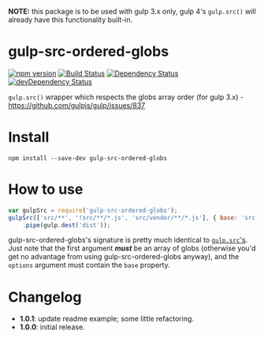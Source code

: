 **NOTE:** this package is to be used with gulp 3.x only, gulp 4's `gulp.src()` will already have this functionality built-in.

# gulp-src-ordered-globs
[![npm version](http://img.shields.io/npm/v/gulp-src-ordered-globs.svg)](https://npmjs.org/package/gulp-src-ordered-globs)
[![Build Status](http://img.shields.io/travis/UltCombo/gulp-src-ordered-globs.svg)](https://travis-ci.org/UltCombo/gulp-src-ordered-globs)
[![Dependency Status](http://img.shields.io/david/UltCombo/gulp-src-ordered-globs.svg)](https://david-dm.org/UltCombo/gulp-src-ordered-globs)
[![devDependency Status](http://img.shields.io/david/dev/UltCombo/gulp-src-ordered-globs.svg)](https://david-dm.org/UltCombo/gulp-src-ordered-globs#info=devDependencies)

`gulp.src()` wrapper which respects the globs array order (for gulp 3.x) - https://github.com/gulpjs/gulp/issues/837

# Install

```
npm install --save-dev gulp-src-ordered-globs
```

# How to use

```js
var gulpSrc = require('gulp-src-ordered-globs');
gulpSrc(['src/**', '!src/**/*.js', 'src/vendor/**/*.js'], { base: 'src' })
	.pipe(gulp.dest('dist'));
```

gulp-src-ordered-globs's signature is pretty much identical to [`gulp.src`'s](https://github.com/gulpjs/gulp/blob/master/docs/API.md#gulpsrcglobs-options). Just note that the first argument ***must*** be an array of globs (otherwise you'd get no advantage from using gulp-src-ordered-globs anyway), and the `options` argument must contain the `base` property.

# Changelog

- **1.0.1**: update readme example; some little refactoring.
- **1.0.0**: initial release.
